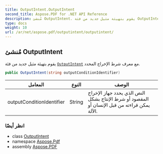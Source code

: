 ```yaml
---
title: OutputIntent.OutputIntent
second_title: Aspose.PDF for .NET API Reference
description: مُنشئ OutputIntent. يقوم بتهيئة مثيل جديد من فئة OutputIntent مع معرف شرط الإخراج المحدد
type: docs
weight: 10
url: /ar/net/aspose.pdf/outputintent/outputintent/
---
```

## مُنشئ OutputIntent

يقوم بتهيئة مثيل جديد من فئة [`OutputIntent`](../) مع معرف شرط الإخراج المحدد.

```csharp
public OutputIntent(string outputConditionIdentifier)
```

| المعامل | النوع | الوصف |
| --- | --- | --- |
| outputConditionIdentifier | String | النص الذي يحدد جهاز الإخراج المقصود أو شرط الإنتاج بشكل يمكن قراءته من قبل الإنسان أو الآلة. |

### انظر أيضًا

* class [OutputIntent](../)
* namespace [Aspose.Pdf](../../../aspose.pdf/)
* assembly [Aspose.PDF](../../../)